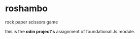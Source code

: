 # roshambo
rock paper scissors game

this is the **odin project's** assignment of foundational Js module.
